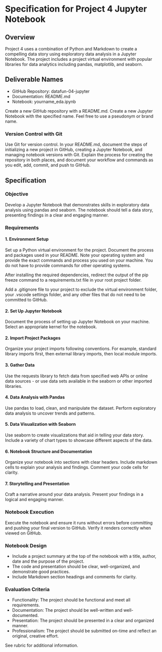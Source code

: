 # Specification for Project 4 Jupyter Notebook

## Overview

Project 4 uses a combination of Python and Markdown to create a compelling data story using exploratory data analysis in a Jupyter Notebook. The project includes a project virtual environment with  popular libraries for data analytics including pandas, matplotlib, and seaborn.

## Deliverable Names

- GitHub Repository:  datafun-04-jupyter
- Documentation:      README.md
- Notebook:           yourname_eda.ipynb

Create a new GitHub repository with a README.md. Create a new Jupyter Notebook with the specified name. Feel free to use a pseudonym or brand name.

### Version Control with Git

Use Git for version control.
In your README.md, document the steps of  initializing a new project in GitHub, creating a Jupyter Notebook, and managing notebook versions with Git.
Explain the process for creating the repository in both places,
and document your workflow and commands as you edit, add, commit, and push to GitHub.

## Specification

### Objective

Develop a Jupyter Notebook that demonstrates skills in exploratory data analysis using pandas and seaborn. 
The notebook should tell a data story, presenting findings in a clear and engaging manner.

### Requirements

#### 1. Environment Setup

Set up a Python virtual environment for the project.
Document the process and packages used in your README.
Note your operating system and provide the exact commands and process you used on your machine.
You do not have to provide commands for other operating systems.

After installing the required dependencies, redirect the output of the pip freeze command to a requirements.txt file in your root project folder.

Add a .gitignore file to your project to exclude the virtual environment folder, your .vscode settings folder, and any other files that do not need to be committed to GitHub.

#### 2. Set Up Jupyter Notebook

Document the process of setting up Jupyter Notebook on your machine.
Select an appropriate kernel for the notebook.

#### 2. Import Project Packages

Organize your project imports following conventions.
For example, standard library imports first, then external library imports, then local module imports.

#### 3. Gather Data

Use the requests library to fetch data from specified web APIs or online data sources - or use data sets available in the seaborn or other imported libraries.

#### 4. Data Analysis with Pandas

Use pandas to load, clean, and manipulate the dataset.
Perform exploratory data analysis to uncover trends and patterns.

#### 5. Data Visualization with Seaborn

Use seaborn to create visualizations that aid in telling your data story.
Include a variety of chart types to showcase different aspects of the data.

#### 6. Notebook Structure and Documentation

Organize your notebook into sections with clear headers.
Include markdown cells to explain your analysis and findings.
Comment your code cells for clarity.

#### 7. Storytelling and Presentation

Craft a narrative around your data analysis.
Present your findings in a logical and engaging manner.

### Notebook Execution

Execute the notebook and ensure it runs without errors before committing and pushing your final version to GitHub.
Verify it renders correctly when viewed on GitHub.

### Notebook Design

- Include a project summary at the top of the notebook with a title, author, date and the purpose of the project.
- The code and presentation should be clear, well-organized, and demonstrate good practices.
- Include Markdown section headings and comments for clarity.

### Evaluation Criteria

- Functionality: The project should be functional and meet all requirements.
- Documentation: The project should be well-written and well-documented.
- Presentation: The project should be presented in a clear and organized manner.
- Professionalism: The project should be submitted on-time and reflect an original, creative effort.

See rubric for additional information.
